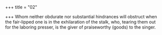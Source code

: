 +++
title = "02"

+++
Whom neither obdurate nor substantial hindrances will obstruct when  the fair-lipped one is in the exhilaration of the stalk,
who, tearing them out for the laboring presser, is the giver of
praiseworthy (goods) to the singer.